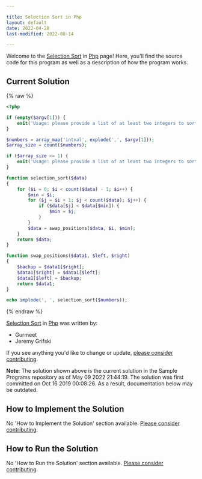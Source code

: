```yaml
---

title: Selection Sort in Php
layout: default
date: 2022-04-28
last-modified: 2022-08-14

---
```


Welcome to the [Selection Sort](https://sampleprograms.io/projects/selection-sort) in [Php](https://sampleprograms.io/languages/php) page! Here, you'll find the source code for this program as well as a description of how the program works.

## Current Solution

{% raw %}

```php
<?php

if (empty($argv[1])) {
    exit('Usage: please provide a list of at least two integers to sort in the format "1, 2, 3, 4, 5"');
}

$numbers = array_map('intval', explode(',', $argv[1]));
$array_size = count($numbers);

if ($array_size <= 1) {
    exit('Usage: please provide a list of at least two integers to sort in the format "1, 2, 3, 4, 5"');
}

function selection_sort($data)
{
    for ($i = 0; $i < count($data) - 1; $i++) {
        $min = $i;
        for ($j = $i + 1; $j < count($data); $j++) {
            if ($data[$j] < $data[$min]) {
                $min = $j;
            }
        }
        $data = swap_positions($data, $i, $min);
    }
    return $data;
}

function swap_positions($data1, $left, $right)
{
    $backup = $data1[$right];
    $data1[$right] = $data1[$left];
    $data1[$left] = $backup;
    return $data1;
}

echo implode(', ', selection_sort($numbers));
```

{% endraw %}

[Selection Sort](https://sampleprograms.io/projects/selection-sort) in [Php](https://sampleprograms.io/languages/php) was written by:

- Gurmeet
- Jeremy Grifski

If you see anything you'd like to change or update, [please consider contributing](https://github.com/TheRenegadeCoder/sample-programs).

**Note**: The solution shown above is the current solution in the Sample Programs repository as of May 09 2022 21:44:19. The solution was first committed on Oct 16 2019 00:08:26. As a result, documentation below may be outdated.

## How to Implement the Solution

No 'How to Implement the Solution' section available. [Please consider contributing](https://github.com/TheRenegadeCoder/sample-programs-website).

## How to Run the Solution

No 'How to Run the Solution' section available. [Please consider contributing](https://github.com/TheRenegadeCoder/sample-programs-website).